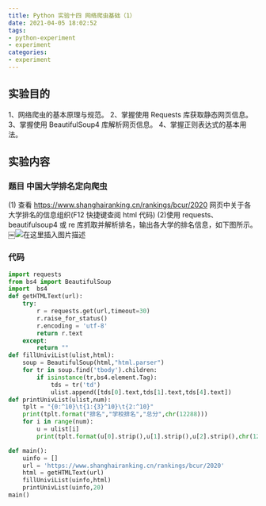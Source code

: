 ```yaml
---
title: Python 实验十四 网络爬虫基础（1）
date: 2021-04-05 18:02:52
tags:
- python-experiment
- experiment
categories:
- experiment
---
```


## 实验目的 
1、网络爬虫的基本原理与规范。
2、掌握使用 Requests 库获取静态网页信息。
3、掌握使用 BeautifulSoup4 库解析网页信息。
4、掌握正则表达式的基本用法。
## 实验内容
### 题目 中国大学排名定向爬虫
(1) 查看 https://www.shanghairanking.cn/rankings/bcur/2020 网页中关于各大学排名的信息组织(F12 快捷键查阅 html 代码)
(2)使用 requests、beautifulsoup4 或 re 库抓取并解析排名，输出各大学的排名信息，如下图所示。
￼![在这里插入图片描述](https://img-blog.csdnimg.cn/20210113000419726.png)
### 代码
```python
import requests
from bs4 import BeautifulSoup
import  bs4
def getHTMLText(url):
    try:
        r = requests.get(url,timeout=30)
        r.raise_for_status()
        r.encoding = 'utf-8'
        return r.text
    except:
        return ""
def fillUniviList(ulist,html):
    soup = BeautifulSoup(html,"html.parser")
    for tr in soup.find('tbody').children:
        if isinstance(tr,bs4.element.Tag):
            tds = tr('td')
            ulist.append([tds[0].text,tds[1].text,tds[4].text])
def printUnivList(ulist,num):
    tplt = "{0:^10}\t{1:{3}^10}\t{2:^10}"
    print(tplt.format("排名","学校排名","总分",chr(12288)))
    for i in range(num):
        u = ulist[i]
        print(tplt.format(u[0].strip(),u[1].strip(),u[2].strip(),chr(12288)))

def main():
    uinfo = []
    url = 'https://www.shanghairanking.cn/rankings/bcur/2020'
    html = getHTMLText(url)
    fillUniviList(uinfo,html)
    printUnivList(uinfo,20)
main()
```

